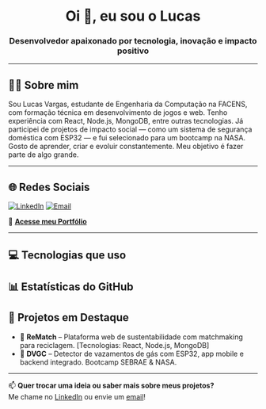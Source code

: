 <h1 align="center">Oi 👋, eu sou o Lucas</h1>
<h3 align="center">Desenvolvedor apaixonado por tecnologia, inovação e impacto positivo</h3>

---

## 👨‍💻 Sobre mim

Sou Lucas Vargas, estudante de Engenharia da Computação na FACENS, com formação técnica em desenvolvimento de jogos e web. Tenho experiência com React, Node.js, MongoDB, entre outras tecnologias. Já participei de projetos de impacto social — como um sistema de segurança doméstica com ESP32 — e fui selecionado para um bootcamp na NASA. Gosto de aprender, criar e evoluir constantemente. Meu objetivo é fazer parte de algo grande.

---

## 🌐 Redes Sociais

[![LinkedIn](https://img.shields.io/badge/LinkedIn-%230077B5.svg?logo=linkedin&logoColor=white)](https://linkedin.com/in/lucasvargasdev)
[![Email](https://img.shields.io/badge/Email-D14836?logo=gmail&logoColor=white)](mailto:lucasvargasdev05@gmail.com)

🔗 **[Acesse meu Portfólio](https://luukz05.github.io/Portfolio/)**

---

## 💻 Tecnologias que uso
<!-- ...mantido igual à versão anterior... -->

## 📊 Estatísticas do GitHub
<!-- ...mantido igual à versão anterior... -->

## 🚀 Projetos em Destaque

- 🎯 **ReMatch** – Plataforma web de sustentabilidade com matchmaking para reciclagem. [Tecnologias: React, Node.js, MongoDB]
- 🔐 **DVGC** – Detector de vazamentos de gás com ESP32, app mobile e backend integrado. Bootcamp SEBRAE & NASA.

---

📫 **Quer trocar uma ideia ou saber mais sobre meus projetos?**  
Me chame no [LinkedIn](https://linkedin.com/in/lucasvargasdev) ou envie um [email](mailto:lucasvargasdev05@gmail.com)!
